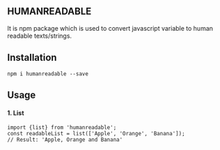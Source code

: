 ## HUMANREADABLE

It is npm package which is used to convert javascript variable to human readable texts/strings.

## Installation

`npm i humanreadable --save`

## Usage

#### 1. List
```
import {list} from 'humanreadable';
const readableList = list(['Apple', 'Orange', 'Banana']);
// Result: 'Apple, Orange and Banana'
```

